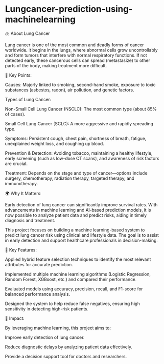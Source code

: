 # Lungcancer-prediction-using-machinelearning
🫁 About Lung Cancer

Lung cancer is one of the most common and deadly forms of cancer worldwide. It begins in the lungs, where abnormal cells grow uncontrollably and form tumors that interfere with normal respiratory functions. If not detected early, these cancerous cells can spread (metastasize) to other parts of the body, making treatment more difficult.

🔑 Key Points:

Causes: Majorly linked to smoking, second-hand smoke, exposure to toxic substances (asbestos, radon), air pollution, and genetic factors.

Types of Lung Cancer:

Non-Small Cell Lung Cancer (NSCLC): The most common type (about 85% of cases).

Small Cell Lung Cancer (SCLC): A more aggressive and rapidly spreading type.

Symptoms: Persistent cough, chest pain, shortness of breath, fatigue, unexplained weight loss, and coughing up blood.

Prevention & Detection: Avoiding tobacco, maintaining a healthy lifestyle, early screening (such as low-dose CT scans), and awareness of risk factors are crucial.

Treatment: Depends on the stage and type of cancer—options include surgery, chemotherapy, radiation therapy, targeted therapy, and immunotherapy.

🌍 Why It Matters:

Early detection of lung cancer can significantly improve survival rates. With advancements in machine learning and AI-based prediction models, it is now possible to analyze patient data and predict risks, aiding in timely diagnosis and treatment.

This project focuses on building a machine learning-based system to predict lung cancer risk using clinical and lifestyle data. The goal is to assist in early detection and support healthcare professionals in decision-making.

🔧 Key Features:

Applied hybrid feature selection techniques to identify the most relevant attributes for accurate prediction.

Implemented multiple machine learning algorithms (Logistic Regression, Random Forest, XGBoost, etc.) and compared their performance.

Evaluated models using accuracy, precision, recall, and F1-score for balanced performance analysis.

Designed the system to help reduce false negatives, ensuring high sensitivity in detecting high-risk patients.

🎯 Impact:

By leveraging machine learning, this project aims to:

Improve early detection of lung cancer.

Reduce diagnostic delays by analyzing patient data effectively.

Provide a decision support tool for doctors and researchers.
